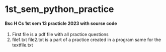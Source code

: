 # 1st_sem_python_practice
#### Bsc H Cs 1st sem 13 practicle 2023 with sourse code
1. First file is a pdf file with all practice questions 
2. file1.txt file2.txt is a part of a practice created in a program same for the textfile.txt

